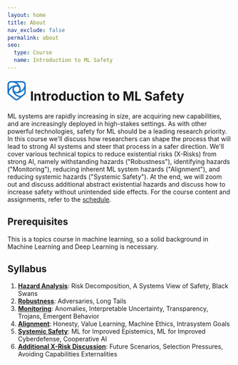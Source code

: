 ```yaml
---
layout: home
title: About
nav_exclude: false
permalink: about
seo:
  type: Course
  name: Introduction to ML Safety
---
```

<img style="float: left; display: inline-block; height: 43px; margin-right: 10px; padding-top: 8px; z-index:100" src="assets/images/shield-logo.svg">
<h1> Introduction to ML Safety</h1>
ML systems are rapidly increasing in size, are acquiring new capabilities, and are increasingly deployed in high-stakes settings. As with other powerful technologies, safety for ML should be a leading research priority. In this course we'll discuss how researchers can shape the process that will lead to strong AI systems and steer that process in a safer direction. We'll cover various technical topics to reduce existential risks (X-Risks) from strong AI, namely withstanding hazards ("Robustness"), identifying hazards ("Monitoring"), reducing inherent ML system hazards ("Alignment"), and reducing systemic hazards ("Systemic Safety"). At the end, we will zoom out and discuss additional abstract existential hazards and discuss how to increase safety without unintended side effects. For the course content and assignments, refer to the <a href='https://course.mlsafety.org/calendar/'>schedule</a>.

## Prerequisites
This is a topics course in machine learning, so a solid background in Machine Learning and Deep Learning is necessary.

## Syllabus

1. <a href="https://course.mlsafety.org/calendar/#hazard-analysis">**Hazard Analysis**</a>: Risk Decomposition, A Systems View of Safety, Black Swans
2. <a href="https://course.mlsafety.org/calendar/#robustness">**Robustness**</a>: Adversaries, Long Tails
3. <a href="https://course.mlsafety.org/calendar/#monitoring">**Monitoring**</a>: Anomalies, Interpretable Uncertainty, Transparency, Trojans, Emergent Behavior
4. <a href="https://course.mlsafety.org/calendar/#alignment">**Alignment**</a>: Honesty, Value Learning, Machine Ethics, Intrasystem Goals
5. <a href="https://course.mlsafety.org/calendar/#systemic-safety">**Systemic Safety**</a>: ML for Improved Epistemics, ML for Improved Cyberdefense, Cooperative AI
6. <a href="https://course.mlsafety.org/calendar/#additional-existential-risk-discussion">**Additional X-Risk Discussion**</a>: Future Scenarios, Selection Pressures, Avoiding Capabilities Externalities